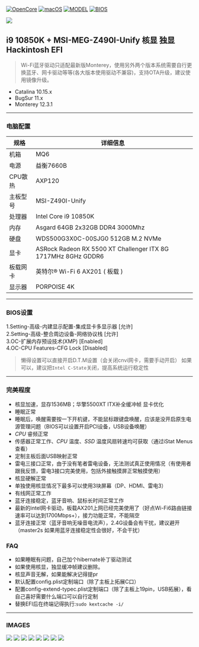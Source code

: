 [![OpenCore](https://img.shields.io/badge/OpenCore-0.8.0-yellowgreen)](https://github.com/zf1976/MSI-MEG-Z490I-Unify-Hackintosh-OC-EFI/releases/tag/OC-0.7.1)
[![macOS](https://img.shields.io/badge/macOS-12.3.1-orange)](https://www.apple.com/macos/catalina/)
[![MODEL](https://img.shields.io/badge/Model-Z490I-blue)](https://tw.msi.com/Motherboard/MEG-Z490I-UNIFY/)
[![BIOS](https://img.shields.io/badge/BIOS-7C77v19-brightgreen)](#)

<img src="/img/BD00B09E-EE51-49BF-AD26-4E10A52D512D.png"/>

## i9 10850K + MSI-MEG-Z490I-Unify 核显 独显 Hackintosh EFI

> Wi-Fi蓝牙驱动只适配最新版Monterey，使用另外两个版本系统需要自行更换蓝牙、网卡驱动等等(各大版本使用驱动不兼容)，支持OTA升级，建议使用镜像升级。
- Catalina 10.15.x
- BugSur 11.x
- Monterey 12.3.1

---


### 电脑配置

| 规格     | 详细信息                                     |
| -------- | ---------------------------------------- |
| 机箱 | MQ6             |
| 电源 | 益衡7660B             |
| CPU散热 | AXP120             |
| 主板型号 | MSI-Z490I-Unify             |
| 处理器   | Intel Core i9 10850K       |
| 内存     | Asgard 64GB 2x32GB DDR4 3000Mhz                 |
| 硬盘     | WDS500G3X0C-00SJG0 512GB M.2 NVMe                  |
| 显卡 | ASRock Radeon RX 5500 XT Challenger ITX 8G 1717MHz 8GHz GDDR6                            |
| 板载网卡 | 英特尔® Wi-Fi 6 AX201 ( 板载 ) |
| 显示器   | PORPOISE 4K  |

---

### BIOS设置

1.Setting-高级-内建显示配置-集成显卡多显示器 [允许]  
2.Setting-高级-整合周边设备-网络协议栈       [允许]  
3.OC-扩展内存预设技术(XMP)                   [Enabled]  
4.OC-CPU Features-CFG Lock                   [Disabled]
> 懒得设置可以直接开启D.T.M设置（会关闭cnvi网卡，需要手动开启）
> 如果可以，建议把`Intel C-State`关闭，提高系统运行稳定性


---

### 完美程度
- 核显加速，显存1536MB；华擎5500XT ITX补全缓冲帧 显卡优化
- 睡眠正常
- 睡眠后，唤醒需要按一下开机键，不能鼠标跟键盘唤醒，应该是没开启原生电源管理问题（BIOS可以设置开启PCI设备，USB设备唤醒）
- _CPU_ 睿频正常
- 传感器正常工作、_CPU_ 温度、_SSD_ 温度风扇转速均可获取（通过iStat Menus查看）
- 定制主板后面USB映射正常
- 雷电三接口正常，由于没有笔者雷电设备，无法测试真正使用情况（有使用者跟我反馈，雷电3接口完美使用，包括外接触摸屏正常触摸使用）
- 核显硬解正常
- 单独使用核显情况下最多可以使用3块屏幕（DP、HDMI、雷电3）
- 有线网正常工作
- 蓝牙连接稳定，蓝牙音响、鼠标长时间正常工作
- 最新的intel网卡驱动，板载AX201上网已经完美使用了（好点Wi-Fi6路由链接速率可以达到1700Mbps+），接力功能正常，不能隔空
- 蓝牙连接正常（蓝牙音响无噪音电流声），2.4G设备会有干扰，建议避开（master2s 如果用蓝牙连接稳定性会很好，不会干扰）
### FAQ
- 如果睡眠有问题，自己加个hibernate补丁驱动测试
- 如果使用核显，独显缓冲帧建议删除。
- 核显声音无解，如果能解决记得提pr
- 默认配置config.plist定制端口（除了主板上拓展C口）
- 配置config-extend-typec.plist定制端口（除了主板上19pin，USB拓展），看自己喜好需要什么端口可以自行定制
- 替换EFI后在终端记得执行:`sudo kextcache -i/`
---
### IMAGES
<img src="/img/multi-core.png"/>
<img src="/img/iShot_2022-05-01_22.29.15.png"/>
<img src="/img/iShot2021-08-19 11.49.59.png"/>
<img src="/img/iShot_2022-05-01_22.16.37.png"/>
<img src="/img/iShot_2022-05-01_22.19.02.png"/>
<img src="/img/iShot_2022-05-01_22.19.51.png"/>
<img src="/img/7B4E3D81-0CE8-4BBD-A212-DE4E298646A1.png"/>
<img src="/img/031093CB-E667-4E95-A5B0-276124B1670C.png"/>
